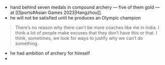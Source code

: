 - hand behind seven medals in compound archery — five of them gold — at [[Sports#Asian Games 2023|Hangzhou]].
- he will not be satisfied until he produces an Olympic champion
>There’s no reason why there can’t be more coaches like me in India. I think a lot of people make excuses that they don’t have this or that. I think, sometimes, we look for ways to justify why we can’t do something.

- he had ambition of archery for himself
- 